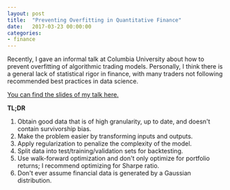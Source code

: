 ```yaml
---
layout: post
title:  "Preventing Overfitting in Quantitative Finance"
date:   2017-03-23 00:00:00
categories:
- finance
---
```


Recently, I gave an informal talk at Columbia University about how to prevent overfitting of algorithmic trading models. Personally, I think there is a general lack of statistical rigor in finance, with many traders not following recommended best practices in data science. 

[You can find the slides of my talk here.](/assets/avoiding-overfitting-finance.pdf)

**TL;DR**
1. Obtain good data that is of high granularity, up to date, and doesn't contain survivorship bias. 
2. Make the problem easier by transforming inputs and outputs. 
3. Apply regularization to penalize the complexity of the model.
4. Split data into test/training/validation sets for backtesting.
5. Use walk-forward optimization and don't only optimize for portfolio returns; I recommend optimizing for Sharpe ratio.
6. Don't ever assume financial data is generated by a Gaussian distribution. 